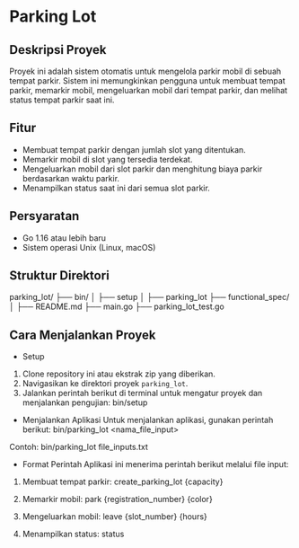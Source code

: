 # Parking Lot

## Deskripsi Proyek
Proyek ini adalah sistem otomatis untuk mengelola parkir mobil di sebuah tempat parkir. Sistem ini memungkinkan pengguna untuk membuat tempat parkir, memarkir mobil, mengeluarkan mobil dari tempat parkir, dan melihat status tempat parkir saat ini.

## Fitur
- Membuat tempat parkir dengan jumlah slot yang ditentukan.
- Memarkir mobil di slot yang tersedia terdekat.
- Mengeluarkan mobil dari slot parkir dan menghitung biaya parkir berdasarkan waktu parkir.
- Menampilkan status saat ini dari semua slot parkir.

## Persyaratan
- Go 1.16 atau lebih baru
- Sistem operasi Unix (Linux, macOS)

## Struktur Direktori
parking_lot/
├── bin/
│   ├── setup
│   ├── parking_lot
├── functional_spec/
│   ├── README.md
├── main.go
├── parking_lot_test.go

## Cara Menjalankan Proyek
- Setup
1. Clone repository ini atau ekstrak zip yang diberikan.
2. Navigasikan ke direktori proyek `parking_lot`.
3. Jalankan perintah berikut di terminal untuk mengatur proyek dan menjalankan pengujian:
    bin/setup

- Menjalankan Aplikasi
Untuk menjalankan aplikasi, gunakan perintah berikut:
    bin/parking_lot <nama_file_input>

Contoh:
    bin/parking_lot file_inputs.txt

- Format Perintah
Aplikasi ini menerima perintah berikut melalui file input:
1. Membuat tempat parkir:
    create_parking_lot {capacity}

2. Memarkir mobil:
    park {registration_number} {color}

3. Mengeluarkan mobil:
    leave {slot_number} {hours}

4. Menampilkan status:
    status
